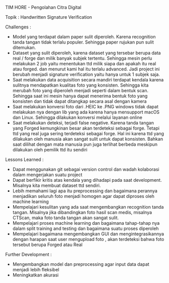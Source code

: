 TIM HORE - Pengolahan Citra Digital

Topik : Handwritten Signature Verification

Challenges :
- Model yang terdapat dalam paper sulit diperoleh. Karena recognition tanda tangan tidak terlalu populer. Sehingga paper rujukan pun sulit ditemukan.
- Dataset yang sulit diperoleh, karena dataset yang tersebar berupa data real / forge dan milik banyak subjek tertentu. Sehingga mesin perlu melakukan 2 job yaitu menentukan ttd milik siapa dan apakah itu real atau forged. dan menurut kami hal itu terlalu advanced. Jadi project ini berubah menjadi signature verification yaitu hanya untuk 1 subjek saja.
- Saat melakukan data acquisition secara mandiri terdapat kendala karena sulitnya mendapatkan kualitas foto yang konsisten. Sehingga kita merubah foto yang diperoleh menjadi seperti dalam bentuk scan. Sehingga saat ini mesin hanya dapat menerima bentuk foto yang konsisten dan tidak dapat ditangkap secara asal dengan kamera
- Saat melakukan konversi foto dari .HEIC ke .PNG windows tidak dapat melakukan nya dengan lib yang ada karena hanya mensupport macOS dan Linux. Sehingga dilakukan konversi melalui layanan online
- Saat melakukan deteksi, terjadi false negative. Karena tanda tangan yang Forged kemungkinan besar akan terdeteksi sebagai forge. Tetapi ttd yang real juga sering terdeteksi sebagai forge. Hal ini karena ttd yang dilakukan oleh manusia akan sangat sulit untuk dapat konsisten. Bahkan saat dilihat dengan mata manusia pun juga terlihat berbeda meskipun dilakukan oleh pemilik ttd itu sendiri

Lessons Learned :
- Dapat menggunakan git sebagai version control dan wadah kolaborasi dalam mengerjakan suatu project
- Dapat berfikir kritis atas kendala yang dihadapi pada saat development. Misalnya kita membuat dataset ttd sendiri.
- Lebih memahami lagi apa itu preprocessing dan bagaimana perannya menjadikan seluruh foto menjadi homogen agar dapat diproses oleh machine learning
- Mempelajari kesulitan yang ada saat mengembangkan recognition tanda tangan. Misalnya jika dibandingkan foto hasil scan medis, misalnya CTScan, maka foto tanda tangan akan sangat sulit.
- Mempelajari proses machine learning dan bagaimana tahap-tahap nya dalam split training and testing dan bagaimana suatu proses diperoleh
- Mempelajari bagaimana mengembangkan GUI dan mengintegrasikannya dengan harapan saat user mengupload foto , akan terdeteksi bahwa foto tersebut berupa Forged atau Real

Further Development : 
- Mengembangkan model dan preprocessing agar input data dapat menjadi lebih fleksibel
- Meningkatkan akurasi